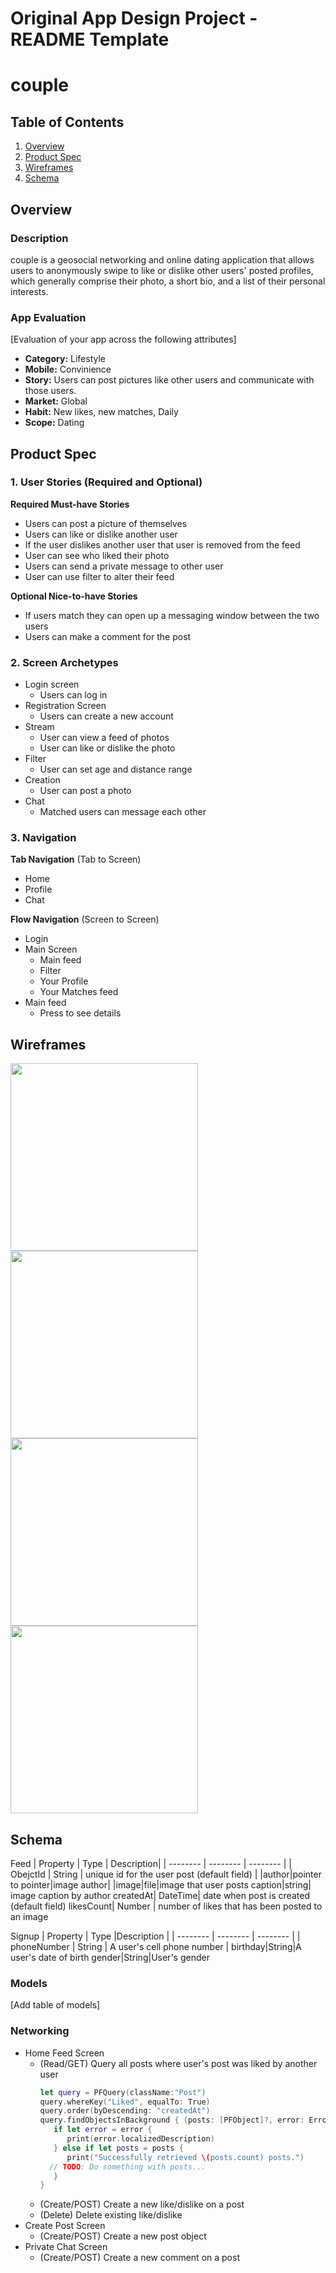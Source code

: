 Original App Design Project - README Template
===

# couple

## Table of Contents
1. [Overview](#Overview)
1. [Product Spec](#Product-Spec)
1. [Wireframes](#Wireframes)
2. [Schema](#Schema)

## Overview
### Description
couple is a geosocial networking and online dating application that allows users to anonymously swipe to like or dislike other users' posted profiles, which generally comprise their photo, a short bio, and a list of their personal interests. 

### App Evaluation
[Evaluation of your app across the following attributes]
- **Category:** Lifestyle
- **Mobile:** Convinience 
- **Story:** Users can post pictures like other users and communicate with those users.
- **Market:** Global
- **Habit:** New likes, new matches, Daily
- **Scope:** Dating

## Product Spec

### 1. User Stories (Required and Optional)

**Required Must-have Stories**

* Users can post a picture of themselves
* Users can like or dislike another user
* If the user dislikes another user that user is removed from the feed
* User can see who liked their photo
* Users can send a private message to other user
* User can use filter to alter their feed

**Optional Nice-to-have Stories**

* If users match they can open up a messaging window between the two users
* Users can make a comment for the post


### 2. Screen Archetypes

* Login screen
   * Users can log in
* Registration Screen
   * Users can create a new account
* Stream
    * User can view a feed of photos
    * User can like or dislike the photo
* Filter
    * User can set age and distance range
* Creation
    * User can post a photo
* Chat
    * Matched users can message each other

### 3. Navigation

**Tab Navigation** (Tab to Screen)

* Home
* Profile
* Chat

**Flow Navigation** (Screen to Screen)

* Login
* Main Screen
   * Main feed
   * Filter
   * Your Profile
   * Your Matches feed
* Main feed
   * Press to see details

## Wireframes

<img src="https://user-images.githubusercontent.com/56774880/139128185-64e6181f-64dc-4d25-85c5-c010ae293cbc.png" width=300>
<img src="https://user-images.githubusercontent.com/56774880/139128221-cc3d3cf7-c490-4048-947f-a04ae91d4b11.png" width=300>
<img src="https://user-images.githubusercontent.com/56774880/139128253-7bc57f7f-c749-436a-b5e4-a11e40a9ddc2.png" width=300>
<img src="https://user-images.githubusercontent.com/56774880/139128309-a476abb3-f418-4f02-8c22-50699eb8f58b.png" width=300>


## Schema 
Feed
| Property | Type | Description|
| -------- | -------- | -------- |
| ObejctId     | String     | unique id for the user post (default field)     |
|author|pointer to pointer|image author|
|image|file|image that user posts
caption|string|	image caption by author
createdAt|	DateTime|	date when post is created (default field)
likesCount| Number | number of likes that has been posted to an image



Signup
| Property | Type |Description |
| -------- | -------- | -------- |
| phoneNumber     | String     | A user's cell phone number     |
birthday|String|A user's date of birth
gender|String|User's gender

### Models
[Add table of models]
### Networking
  - Home Feed Screen
      - (Read/GET) Query all posts where user's post was liked by another user
         ```swift
         let query = PFQuery(className:"Post")
         query.whereKey("Liked", equalTo: True)
         query.order(byDescending: "createdAt")
         query.findObjectsInBackground { (posts: [PFObject]?, error: Error?) in
            if let error = error { 
               print(error.localizedDescription)
            } else if let posts = posts {
               print("Successfully retrieved \(posts.count) posts.")
           // TODO: Do something with posts...
            }
         }
         ```
      - (Create/POST) Create a new like/dislike on a post
      - (Delete) Delete existing like/dislike
   - Create Post Screen
      - (Create/POST) Create a new post object
   - Private Chat Screen
      - (Create/POST) Create a new comment on a post
